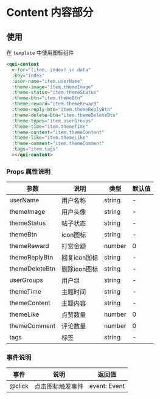 # Content 内容部分

## 使用

在 `template` 中使用图标组件
```html
<qui-content
  v-for="(item, index) in data"
  :key="index"
  :user-name="item.userName"
  :theme-image="item.themeImage"
  :theme-status="item.themeStatus"
  :theme-btn="item.themeBtn"
  :theme-reward="item.themeReward"
  :theme-reply-btn="item.themeReplyBtn"
  :theme-delete-btn="item.themeDeleteBtn"
  :theme-types="item.userGroups"
  :theme-time="item.themeTime"
  :theme-content="item.themeContent"
  :theme-like="item.themeLike"
  :theme-comment="item.themeComment"
  :tags="item.tags"
  ></qui-content>
```

### Props 属性说明

| 参数 | 说明 | 类型 | 默认值 |
| ---- | ---- | ---- | ---- |
| userName | 用户名称 | string | - |
| themeImage | 用户头像 | string | -|
| themeStatus | 帖子状态 | string | - |
| themeBtn | icon图标| string | - |
| themeReward | 打赏金额 | number | 0 |
| themeReplyBtn | 回复icon图标 | string | - |
| themeDeleteBtn | 删除icon图标 | string | - |
| userGroups | 用户组 | string | - |
| themeTime | 主题时间 | string | - |
| themeContent | 主题内容 | string | - |
| themeLike | 点赞数量 | number | 0 |
| themeComment | 评论数量 | number | 0 |
| tags | 标签 | string | - |

### 事件说明

| 事件 | 说明 | 返回值 |
| ---- | ---- | ---- |
| @click | 点击图标触发事件 | event: Event |
